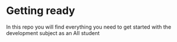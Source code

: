 # Getting ready
 In this repo you will find everything you need  to get started with  the development subject as an AII student 

